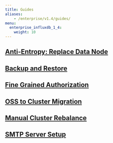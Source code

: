 ```yaml
---
title: Guides
aliases:
    - /enterprise/v1.4/guides/
menu:
  enterprise_influxdb_1_4:
    weight: 10
---
```

## [Anti-Entropy: Replace Data Node](/enterprise_influxdb/v1.4/guides/anti-entropy/)
## [Backup and Restore](/enterprise_influxdb/v1.4/guides/backup-and-restore/)
## [Fine Grained Authorization](/enterprise_influxdb/v1.4/guides/fine-grained-authorization/)
## [OSS to Cluster Migration](/enterprise_influxdb/v1.4/guides/migration/)
## [Manual Cluster Rebalance](http://localhost:1313/enterprise_influxdb/v1.4/guides/rebalance/)
## [SMTP Server Setup](/enterprise_influxdb/v1.4/guides/smtp-server/)
